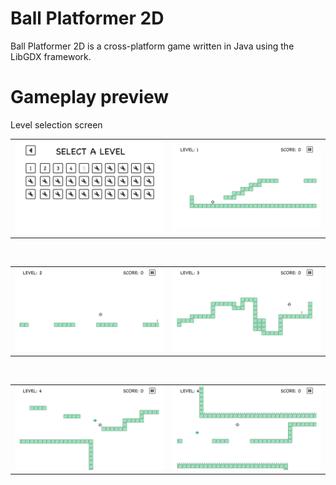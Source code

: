 # Ball Platformer 2D
Ball Platformer 2D is a cross-platform game written in Java using the LibGDX framework.

# Gameplay preview
Level selection screen
<br />
<table><tr><td>
<img src="./imgs/img6.png" alt="Start" width="450"/>
</td>
<td>
<img src="./imgs/img1.png" alt="Start" width="450"/>
</td></tr></table>
<br />

<table><tr><td>
<img src="./imgs/img5.png" alt="Start" width="450"/>
</td>
<td>
<img src="./imgs/img4.png" alt="Start" width="450"/>
</td></tr></table>
<br />
<table><tr><td>
<img src="./imgs/img3.png" alt="Start" width="450"/>
</td>
<td>
<img src="./imgs/img2.png" alt="Start" width="450"/>
</td></tr></table>
<br />

